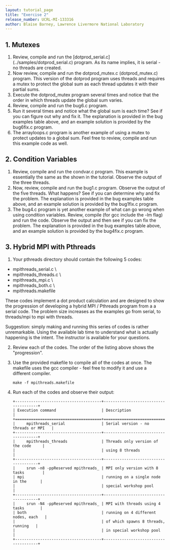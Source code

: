 ```yaml
---
layout: tutorial_page 
title: "Exercise 2"
release_number: UCRL-MI-133316
author: Blaise Barney, Lawrence Livermore National Laboratory
---
```


## 1. Mutexes

1. Review, compile and run the [dotprod\_serial.c] (../samples/dotprod_serial.c) program. As its
        name implies, it is serial - no threads are created.
2. Now review, compile and run the dotprod\_mutex.c (dotprod\_mutex.c) program. This
        version of the dotprod program uses threads and requires a mutex
        to protect the global sum as each thread updates it with their
        partial sums.
3. Execute the dotprod\_mutex program several times and notice that
        the order in which threads update the global sum varies.
4. Review, compile and run the bug6.c program.
5. Run it several times and notice what the global sum is each
        time? See if you can figure out why and fix it. The explanation
        is provided in the bug examples table above, and an example
        solution is provided by the bug6fix.c program.
6. The arrayloops.c program is another example of using a mutex to
        protect updates to a global sum. Feel free to review, compile
        and run this example code as well.

## 2.  Condition Variables

1. Review, compile and run the condvar.c program. This example is
        essentially the same as the shown in the tutorial. Observe the
        output of the three threads.
2. Now, review, compile and run the bug1.c program. Observe the
        output of the five threads. What happens? See if you can
        determine why and fix the problem. The explanation is provided
        in the bug examples table above, and an example solution is
        provided by the bug1fix.c program.
3. The bug4.c program is yet another example of what can go wrong
        when using condition variables. Review, compile (for gcc include
        the -lm flag) and run the code. Observe the output and then see
        if you can fix the problem. The explanation is provided in the
        bug examples table above, and an example solution is provided by
        the bug4fix.c program.

## 3.  Hybrid MPI with Pthreads
1. Your pthreads directory should contain the following 5 codes:

- mpithreads\_serial.c \
- mpithreads\_threads.c \
- mpithreads\_mpi.c \
- mpithreads\_both.c \
- mpithreads.makefile

These codes implement a dot product calculation and are designed
        to show the progression of developing a hybrid MPI / Pthreads
        program from a a serial code. The problem size increases as the
        examples go from serial, to threads/mpi to mpi with threads.

Suggestion: simply making and running this series of codes is
        rather unremarkable. Using the available lab time to understand
        what is actually happening is the intent. The instructor is
        available for your questions.

2. Review each of the codes. The order of the listing above shows
        the "progression".
3.  Use the provided makefile to compile all of the codes at once.
        The makefile uses the gcc compiler - feel free to modify it and
        use a different compiler.

        make -f mpithreads.makefile

4.  Run each of the codes and observe their output:

        +--------------------------------------+--------------------------------------+
        | Execution command                    | Description                          |
        +======================================+======================================+
        |     mpithreads_serial                | Serial version - no threads or MPI   |
        +--------------------------------------+--------------------------------------+
        |     mpithreads_threads               | Threads only version of the code     |
        |                                      | using 8 threads                      |
        +--------------------------------------+--------------------------------------+
        |     srun -n8 -ppReserved mpithreads_ | MPI only version with 8 tasks        |
        | mpi                                  | running on a single node in the      |
        |                                      | special workshop pool                |
        +--------------------------------------+--------------------------------------+
        |     srun -N4 -ppReserved mpithreads_ | MPI with threads using 4 tasks       |
        | both                                 | running on 4 different nodes, each   |
        |                                      | of which spawns 8 threads, running   |
        |                                      | in special workshop pool             |
        +--------------------------------------+--------------------------------------+

